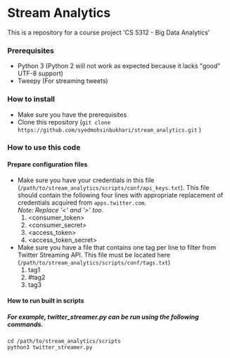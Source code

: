 # Stream Analytics
This is a repository for a course project 'CS 5312 - Big Data Analytics'

### Prerequisites
- Python 3 (Python 2 will not work as expected because it lacks "good" UTF-8 support)
- Tweepy (For streaming tweets)

### How to install
- Make sure you have the prerequisites
- Clone this repository (`git clone https://github.com/syedmohsinbukhari/stream_analytics.git` )

### How to use this code
#### Prepare configuration files
- Make sure you have your credentials in this file (`/path/to/stream_analytics/scripts/conf/api_keys.txt`). This file should contain the following four lines with appropriate replacement of credentials acquired from `apps.twitter.com`.<br/>*Note: Replace '<' and '>' too.*
    1. \<consumer_token\>
    2. \<consumer_secret\>
    3. \<access_token\>
    4. \<access_token_secret\>
- Make sure you have a file that contains one tag per line to filter from Twitter Streaming API. This file must be located here (`/path/to/stream_analytics/scripts/conf/tags.txt`)
    1. tag1
    2. \#tag2
    3. tag3

#### How to run built in scripts
##### For example, twitter_streamer.py can be run using the following commands.

```shell
cd /path/to/stream_analytics/scripts
python3 twitter_streamer.py
```
